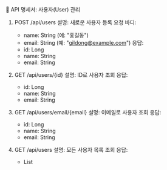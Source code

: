📘 API 명세서: 사용자(User) 관리

1. POST /api/users
   설명: 새로운 사용자 등록
   요청 바디:
    - name: String (예: "홍길동")
    - email: String (예: "gildong@example.com")
      응답:
    - id: Long
    - name: String
    - email: String

2. GET /api/users/{id}
   설명: ID로 사용자 조회
   응답:
    - id: Long
    - name: String
    - email: String

3. GET /api/users/email/{email}
   설명: 이메일로 사용자 조회
   응답:
    - id: Long
    - name: String
    - email: String

4. GET /api/users
   설명: 모든 사용자 목록 조회
   응답:
    - List<User>
